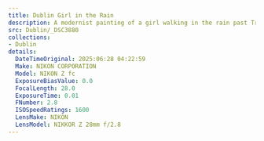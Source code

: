 ```yaml
---
title: Dublin Girl in the Rain
description: A modernist painting of a girl walking in the rain past Trinity College in Dublin. Taken at the Dublin National Gallery
src: Dublin/_DSC3880
collections:
- Dublin
details:
  DateTimeOriginal: 2025:06:28 04:22:59
  Make: NIKON CORPORATION
  Model: NIKON Z fc
  ExposureBiasValue: 0.0
  FocalLength: 28.0
  ExposureTime: 0.01
  FNumber: 2.8
  ISOSpeedRatings: 1600
  LensMake: NIKON
  LensModel: NIKKOR Z 28mm f/2.8
---
```

